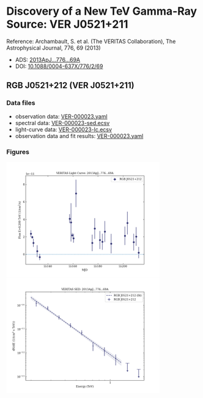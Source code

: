 # Discovery of a New TeV Gamma-Ray Source: VER J0521+211

Reference:
Archambault, S. et al. (The VERITAS Collaboration), The Astrophysical Journal, 776, 69 (2013)

- ADS: [2013ApJ...776...69A](http://adsabs.harvard.edu/abs/2013ApJ...776...69A)
- DOI: [10.1088/0004-637X/776/2/69](https://doi.org/10.1088/0004-637X/776/2/69)

## RGB J0521+212 (VER J0521+211)
### Data files

- observation data: [VER-000023.yaml](VER-000023.yaml)
- spectral data: [VER-000023-sed.ecsv](VER-000023-sed.ecsv)
- light-curve data: [VER-000023-lc.ecsv](VER-000023-lc.ecsv)
- observation data and fit results: [VER-000023.yaml](VER-000023.yaml)


### Figures

<img src="figures/2013ApJ...776...69A-VER-23-1-lc.png" alt="drawing" width="400"/>
<img src="figures/2013ApJ...776...69A-VER-23-1-sed.png" alt="drawing" width="400"/>
